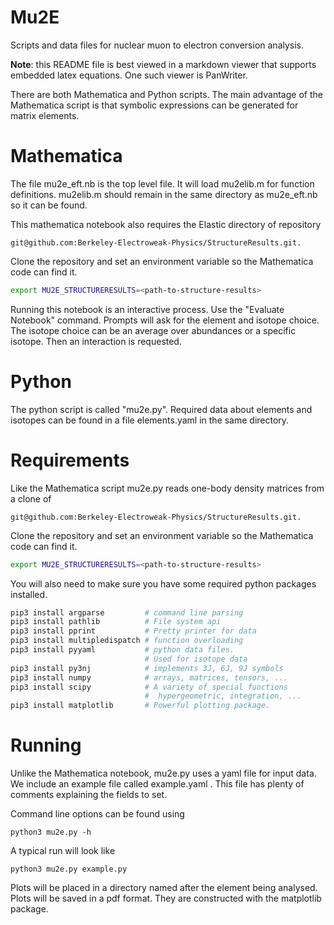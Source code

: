 # Mu2E
Scripts and data files for nuclear muon to electron conversion analysis.

**Note**: this README file is best viewed in a markdown viewer that supports embedded latex equations.   One such viewer is PanWriter.

There are both Mathematica and Python scripts.
The main advantage of the Mathematica script is that symbolic expressions can be generated for matrix elements.

# Mathematica

The file mu2e_eft.nb is the top level file.   It will load mu2elib.m for function definitions.  mu2elib.m should remain in the same directory as mu2e_eft.nb so it can be found.

This mathematica notebook also requires the Elastic directory of repository 
```
git@github.com:Berkeley-Electroweak-Physics/StructureResults.git.
```
Clone the repository and set an environment variable so the Mathematica code can find it.
```bash
export MU2E_STRUCTURERESULTS=<path-to-structure-results>
```
Running this notebook is an interactive process.   Use the "Evaluate Notebook" command.   Prompts will ask for the element and isotope choice.   The isotope choice can be an average over abundances or a specific isotope.   Then an interaction is requested.

# Python  
The python script is called "mu2e.py".   Required data about elements and isotopes can be found in a file elements.yaml in the same directory.    

# Requirements  
Like the Mathematica script mu2e.py reads one-body density matrices from a clone of 
```
git@github.com:Berkeley-Electroweak-Physics/StructureResults.git.
```
Clone the repository and set an environment variable so the Mathematica code can find it.
```bash
export MU2E_STRUCTURERESULTS=<path-to-structure-results>
```

You will also need to make sure you have some required python packages installed.
```bash
pip3 install argparse         # command line parsing
pip3 install pathlib          # File system api
pip3 install pprint           # Pretty printer for data
pip3 install multipledispatch # function overloading
pip3 install pyyaml           # python data files.  
                              # Used for isotope data
pip3 install py3nj            # implements 3J, 6J, 9J symbols
pip3 install numpy            # arrays, matrices, tensors, ...
pip3 install scipy            # A variety of special functions
                              #  hypergeometric, integration, ...
pip3 install matplotlib       # Powerful plotting package.
```

# Running  
Unlike the Mathematica notebook, mu2e.py uses a yaml file for input data.   We include an example file called example.yaml .  This file has plenty of comments explaining the fields to set.

Command line options can be found using
```
python3 mu2e.py -h
```
A typical run will look like
```
python3 mu2e.py example.py
```
Plots will be placed in a directory named after the element being analysed.   Plots will be saved in a pdf format.   They are constructed with the matplotlib package.
